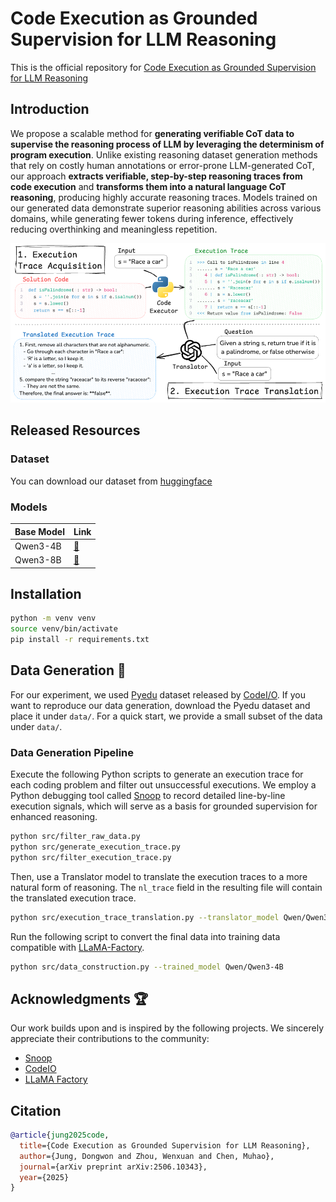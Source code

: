# Code Execution as Grounded Supervision for LLM Reasoning

This is the official repository for [Code Execution as Grounded Supervision for LLM Reasoning]()

## Introduction

We propose a scalable method for **generating verifiable CoT data to supervise the reasoning process of LLM by leveraging the determinism of program execution**. Unlike existing reasoning dataset generation methods that rely on costly human annotations or error-prone LLM-generated CoT, our approach **extracts verifiable, step-by-step reasoning traces from code execution** and **transforms them into a natural language CoT reasoning**, producing highly accurate reasoning traces. Models trained on our generated data demonstrate superior reasoning abilities across various domains, while generating fewer tokens during inference, effectively reducing overthinking and meaningless repetition.

<p align="center">
    <img src="assets/overview.png" type="image/jpg"/>
<p>

## Released Resources 

### Dataset

You can download our dataset from [huggingface](https://huggingface.co/datasets/dongwonj/Execution-Grounded-Reasoning)

### Models

|Base Model|Link|
|-|-|
|Qwen3-4B|[🤗](https://huggingface.co/dongwonj/Qwen3-4B_code_execution_trace)|
|Qwen3-8B|[🤗](https://huggingface.co/dongwonj/Qwen3-8B_code_execution_trace)|

## Installation
```bash
python -m venv venv
source venv/bin/activate
pip install -r requirements.txt
```

## Data Generation 🔧
For our experiment, we used [Pyedu](https://huggingface.co/datasets/hkust-nlp/CodeIO-PyEdu-Reasoning-Raw) dataset released by [CodeI/O](https://huggingface.co/papers/2502.07316). If you want to reproduce our data generation, download the Pyedu dataset and place it under `data/`. For a quick start, we provide a small subset of the data under `data/`.

### Data Generation Pipeline
Execute the following Python scripts to generate an execution trace for each coding problem and filter out unsuccessful executions. We employ a Python debugging tool called [Snoop](https://github.com/alexmojaki/snoop) to record detailed line-by-line execution signals, which will serve as a basis for grounded supervision for enhanced reasoning.
```bash
python src/filter_raw_data.py
python src/generate_execution_trace.py
python src/filter_execution_trace.py
```
Then, use a Translator model to translate the execution traces to a more natural form of reasoning. The `nl_trace` field in the resulting file will contain the translated execution trace. 
```bash
python src/execution_trace_translation.py --translator_model Qwen/Qwen3-32B --num_gpus 8
```
Run the following script to convert the final data into training data compatible with [LLaMA-Factory](https://github.com/hiyouga/LLaMA-Factory).
```bash
python src/data_construction.py --trained_model Qwen/Qwen3-4B
```

## Acknowledgments 🏆
Our work builds upon and is inspired by the following projects. We sincerely appreciate their contributions to the community:

- [Snoop](https://github.com/alexmojaki/snoop)
- [CodeIO](https://github.com/hkust-nlp/CodeIO)
- [LLaMA Factory](https://github.com/hiyouga/LLaMA-Factory)

## Citation
```bibtex
@article{jung2025code,
  title={Code Execution as Grounded Supervision for LLM Reasoning},
  author={Jung, Dongwon and Zhou, Wenxuan and Chen, Muhao},
  journal={arXiv preprint arXiv:2506.10343},
  year={2025}
}
